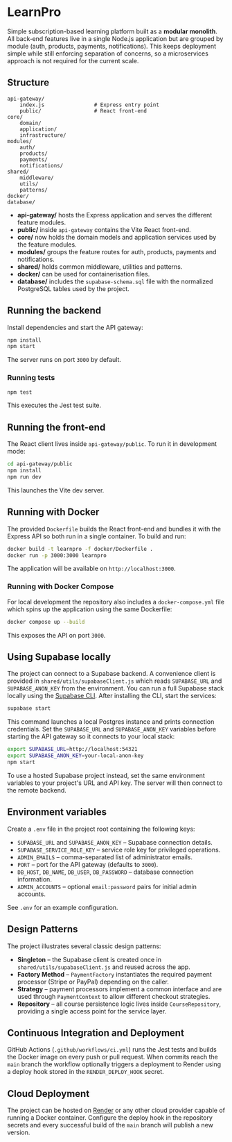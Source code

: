 # LearnPro

Simple subscription-based learning platform built as a **modular monolith**. All
back‑end features live in a single Node.js application but are grouped by module
(auth, products, payments, notifications). This keeps deployment simple while
still enforcing separation of concerns, so a microservices approach is not
required for the current scale.

## Structure

```
api-gateway/
    index.js                # Express entry point
    public/                 # React front-end
core/
    domain/
    application/
    infrastructure/
modules/
    auth/
    products/
    payments/
    notifications/
shared/
    middleware/
    utils/
    patterns/
docker/
database/
```

- **api-gateway/** hosts the Express application and serves the different feature modules.
- **public/** inside `api-gateway` contains the Vite React front-end.
- **core/** now holds the domain models and application services used by the feature modules.
- **modules/** groups the feature routes for auth, products, payments and notifications.
- **shared/** holds common middleware, utilities and patterns.
- **docker/** can be used for containerisation files.
- **database/** includes the `supabase-schema.sql` file with the normalized
  PostgreSQL tables used by the project.

## Running the backend

Install dependencies and start the API gateway:

```bash
npm install
npm start
```

The server runs on port `3000` by default.

### Running tests

```bash
npm test
```

This executes the Jest test suite.

## Running the front-end

The React client lives inside `api-gateway/public`. To run it in development mode:

```bash
cd api-gateway/public
npm install
npm run dev
```

This launches the Vite dev server.

## Running with Docker

The provided `Dockerfile` builds the React front-end and bundles it with the
Express API so both run in a single container. To build and run:

```bash
docker build -t learnpro -f docker/Dockerfile .
docker run -p 3000:3000 learnpro
```

The application will be available on `http://localhost:3000`.

### Running with Docker Compose

For local development the repository also includes a `docker-compose.yml` file
which spins up the application using the same Dockerfile:

```bash
docker compose up --build
```

This exposes the API on port `3000`.

## Using Supabase locally

The project can connect to a Supabase backend. A convenience client is provided in `shared/utils/supabaseClient.js` which reads `SUPABASE_URL` and `SUPABASE_ANON_KEY` from the environment. You can run a full Supabase stack locally using the [Supabase CLI](https://supabase.com/docs/guides/cli). After installing the CLI, start the services:

```bash
supabase start
```

This command launches a local Postgres instance and prints connection credentials. Set the `SUPABASE_URL` and `SUPABASE_ANON_KEY` variables before starting the API gateway so it connects to your local stack:

```bash
export SUPABASE_URL=http://localhost:54321
export SUPABASE_ANON_KEY=your-local-anon-key
npm start
```

To use a hosted Supabase project instead, set the same environment variables to your project's URL and API key. The server will then connect to the remote backend.

## Environment variables

Create a `.env` file in the project root containing the following keys:

- `SUPABASE_URL` and `SUPABASE_ANON_KEY` – Supabase connection details.
- `SUPABASE_SERVICE_ROLE_KEY` – service role key for privileged operations.
- `ADMIN_EMAILS` – comma-separated list of administrator emails.
- `PORT` – port for the API gateway (defaults to `3000`).
- `DB_HOST`, `DB_NAME`, `DB_USER`, `DB_PASSWORD` – database connection information.
- `ADMIN_ACCOUNTS` – optional `email:password` pairs for initial admin accounts.

See `.env` for an example configuration.

## Design Patterns

The project illustrates several classic design patterns:

- **Singleton** – the Supabase client is created once in
  `shared/utils/supabaseClient.js` and reused across the app.
- **Factory Method** – `PaymentFactory` instantiates the required payment
  processor (Stripe or PayPal) depending on the caller.
- **Strategy** – payment processors implement a common interface and are used
  through `PaymentContext` to allow different checkout strategies.
- **Repository** – all course persistence logic lives inside
  `CourseRepository`, providing a single access point for the service layer.

## Continuous Integration and Deployment

GitHub Actions (`.github/workflows/ci.yml`) runs the Jest tests and builds the
Docker image on every push or pull request. When commits reach the `main`
branch the workflow optionally triggers a deployment to Render using a deploy
hook stored in the `RENDER_DEPLOY_HOOK` secret.

## Cloud Deployment

The project can be hosted on [Render](https://render.com/) or any other cloud
provider capable of running a Docker container. Configure the deploy hook in the
repository secrets and every successful build of the `main` branch will publish
a new version.
